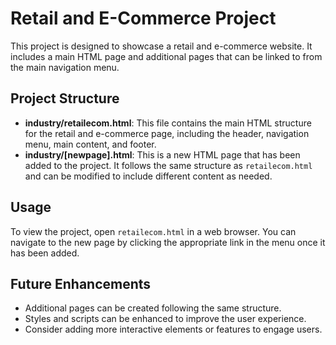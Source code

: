 # Retail and E-Commerce Project

This project is designed to showcase a retail and e-commerce website. It includes a main HTML page and additional pages that can be linked to from the main navigation menu.

## Project Structure

- **industry/retailecom.html**: This file contains the main HTML structure for the retail and e-commerce page, including the header, navigation menu, main content, and footer.
- **industry/[newpage].html**: This is a new HTML page that has been added to the project. It follows the same structure as `retailecom.html` and can be modified to include different content as needed.

## Usage

To view the project, open `retailecom.html` in a web browser. You can navigate to the new page by clicking the appropriate link in the menu once it has been added.

## Future Enhancements

- Additional pages can be created following the same structure.
- Styles and scripts can be enhanced to improve the user experience.
- Consider adding more interactive elements or features to engage users.